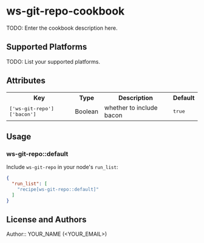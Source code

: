 # ws-git-repo-cookbook

TODO: Enter the cookbook description here.

## Supported Platforms

TODO: List your supported platforms.

## Attributes

<table>
  <tr>
    <th>Key</th>
    <th>Type</th>
    <th>Description</th>
    <th>Default</th>
  </tr>
  <tr>
    <td><tt>['ws-git-repo']['bacon']</tt></td>
    <td>Boolean</td>
    <td>whether to include bacon</td>
    <td><tt>true</tt></td>
  </tr>
</table>

## Usage

### ws-git-repo::default

Include `ws-git-repo` in your node's `run_list`:

```json
{
  "run_list": [
    "recipe[ws-git-repo::default]"
  ]
}
```

## License and Authors

Author:: YOUR_NAME (<YOUR_EMAIL>)
